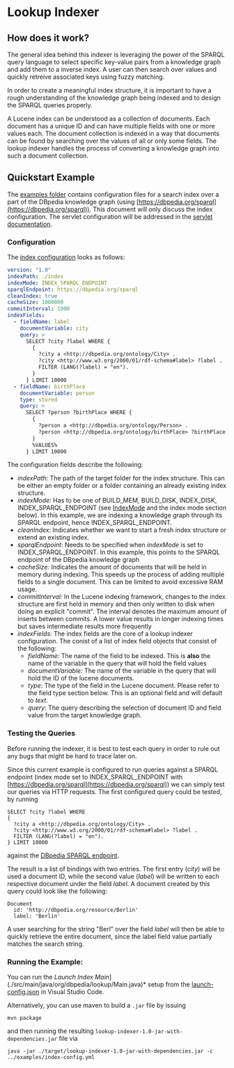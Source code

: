 # Lookup Indexer

## How does it work?

The general idea behind this indexer is leveraging the power of the SPARQL query language to select specific key-value pairs from a knowledge graph and add them to a inverse index. A user can then search over values and quickly retreive associated keys using fuzzy matching.

In order to create a meaningful index structure, it is important to have a rough understanding of the knowledge graph being indexed and to design the SPARQL queries properly.

A Lucene index can be understood as a collection of documents. Each document has a unique ID and can have multiple fields with one or more values each. The document collection is indexed in a way that documents can be found by searching over the values of all or only some fields. The lookup indexer handles the process of converting a knowledge graph into such a document collection.

## Quickstart Example

The [examples folder](../examples/) contains configuration files for a search index over a part of the DBpedia knowledge graph (using [https://dbpedia.org/sparql](https://dbpedia.org/sparql)). This document will only discuss the index configuration. The servlet configuration will be addressed in the [servlet documentation](../lookup-servlet/README.md).

### Configuration

The [index configuration](../examples/index-config.yml) looks as follows:
```yaml
version: "1.0"
indexPath: ./index
indexMode: INDEX_SPARQL_ENDPOINT
sparqlEndpoint: https://dbpedia.org/sparql
cleanIndex: true
cacheSize: 1000000
commitInterval: 1000
indexFields:
  - fieldName: label
    documentVariable: city
    query: >
      SELECT ?city ?label WHERE {
        {
          ?city a <http://dbpedia.org/ontology/City> .
          ?city <http://www.w3.org/2000/01/rdf-schema#label> ?label .
          FILTER (LANG(?label) = "en").
        }
      } LIMIT 10000
  - fieldName: birthPlace
    documentVariable: person
    type: stored
    query: >
      SELECT ?person ?birthPlace WHERE {
        {
          ?person a <http://dbpedia.org/ontology/Person> .
          ?person <http://dbpedia.org/ontology/birthPlace> ?birthPlace .
        }
        %VALUES%
      } LIMIT 10000
```

The configuration fields describe the following:

* *indexPath:* The path of the target folder for the index structure. This can be either an empty folder or a folder containing an already existing index structure.
* *indexMode:* Has to be one of BUILD_MEM, BUILD_DISK, INDEX_DISK, INDEX_SPARQL_ENDPOINT (see [IndexMode](../lookup-indexer/src/main/java/org/dbpedia/lookup/config/IndexMode.java) and the index mode section below). In this example, we are indexing a knowledge graph through its SPARQL endpoint, hence INDEX_SPARQL_ENDPOINT.
* *cleanIndex:* Indicates whether we want to start a fresh index structure or extend an existing index.
* *sparqlEndpoint:* Needs to be specified when *indexMode* is set to INDEX_SPARQL_ENDPOINT. In this example, this points to the SPARQL endpoint of the DBpedia knowledge graph
* *cacheSize:* Indicates the amount of documents that will be held in memory during indexing. This speeds up the process of adding multiple fields to a single document. This can be limited to avoid excessive RAM usage.
* *commitInterval:* In the Lucene indexing framework, changes to the index structure are first held in memory and then only written to disk when doing an explicit "commit". The interval denotes the maximum amount of inserts between commits. A lower value results in longer indexing times but saves intermediate results more frequently
* *indexFields:* The index fields are the core of a lookup indexer configuration. The conist of a list of index field objects that consist of the following:
  * *fieldName:* The name of the field to be indexed. This is **also** the name of the variable in the query that will hold the field values
  * *documentVariable:* The name of the variable in the query that will hold the ID of the lucene documents.
  * *type*: The type of the field in the Lucene document. Please refer to the field type section below. This is an optional field and will default to *text*.
  * *query:* The query describing the selection of document ID and field value from the target knowledge graph.


### Testing the Queries

Before running the indexer, it is best to test each query in order to rule out any bugs that might be hard to trace later on.

Since this current example is configured to run queries against a SPARQL endpoint (index mode set to INDEX_SPARQL_ENDPOINT with [https://dbpedia.org/sparql](https://dbpedia.org/sparql)) we can simply test our queries via HTTP requests. The first configured query could be tested, by running

```sparql
SELECT ?city ?label WHERE 
{
  ?city a <http://dbpedia.org/ontology/City> .
  ?city <http://www.w3.org/2000/01/rdf-schema#label> ?label .
  FILTER (LANG(?label) = "en").
} LIMIT 10000
```

against the [DBpedia SPARQL endpoint](https://dbpedia.org/sparql?default-graph-uri=http%3A%2F%2Fdbpedia.org&query=SELECT+%3Fcity+%3Flabel+WHERE+%7B%0D%0A++++++++%7B%0D%0A++++++++++%3Fcity+a+%3Chttp%3A%2F%2Fdbpedia.org%2Fontology%2FCity%3E+.%0D%0A++++++++++%3Fcity+%3Chttp%3A%2F%2Fwww.w3.org%2F2000%2F01%2Frdf-schema%23label%3E+%3Flabel+.%0D%0A++++++++++FILTER+%28LANG%28%3Flabel%29+%3D+%22en%22%29.%0D%0A++++++++%7D%0D%0A++++++%7D+LIMIT+10000&format=text%2Fhtml&timeout=30000&signal_void=on&signal_unconnected=on).

The result is a list of bindings with two entries. The first entry (*city*) will be used a document ID, while the second value (*label*) will be written to each respective document under the field *label*. A document created by this query could look like the following:

```
Document
  id: 'http://dbpedia.org/resource/Berlin'
  label: 'Berlin'
```

A user searching for the string "Berl" over the field *label* will then be able to quickly retrieve the entire document, since the label field value partially matches the search string.

### Running the Example:

You can run the *Launch Index Main*](./src/main/java/org/dbpedia/lookup/Main.java)* setup from the [launch-config.json](../.vscode/launch.json) in Visual Studio Code.

Alternatively, you can use maven to build a `.jar` file by issuing
```
mvn package
```
and then running the resulting `lookup-indexer-1.0-jar-with-dependencies.jar` file via
```
java -jar ./target/lookup-indexer-1.0-jar-with-dependencies.jar -c ../examples/index-config.yml
```